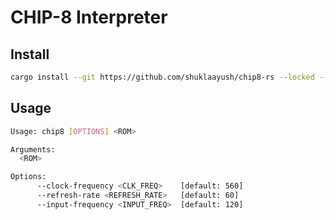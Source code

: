 # CHIP-8 Interpreter

## Install

```sh
cargo install --git https://github.com/shuklaayush/chip8-rs --locked --force
```

## Usage

```sh
Usage: chip8 [OPTIONS] <ROM>

Arguments:
  <ROM>

Options:
      --clock-frequency <CLK_FREQ>    [default: 560]
      --refresh-rate <REFRESH_RATE>   [default: 60]
      --input-frequency <INPUT_FREQ>  [default: 120]
```
